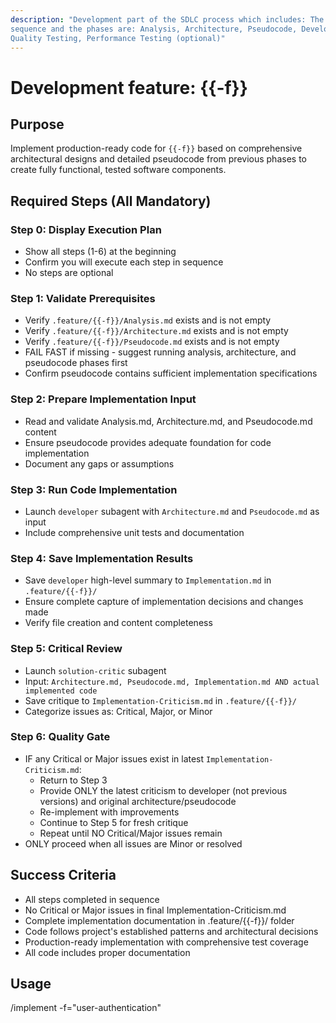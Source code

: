 ```yaml
---
description: "Development part of the SDLC process which includes: The
sequence and the phases are: Analysis, Architecture, Pseudocode, Development,
Quality Testing, Performance Testing (optional)"
---
```


# Development feature: {{-f}}

## Purpose

Implement production-ready code for `{{-f}}` based on comprehensive
architectural designs and detailed pseudocode from previous phases to create
fully functional, tested software components.

## Required Steps (All Mandatory)

### Step 0: Display Execution Plan
- Show all steps (1-6) at the beginning
- Confirm you will execute each step in sequence
- No steps are optional

### Step 1: Validate Prerequisites
- Verify `.feature/{{-f}}/Analysis.md` exists and is not empty
- Verify `.feature/{{-f}}/Architecture.md` exists and is not empty
- Verify `.feature/{{-f}}/Pseudocode.md` exists and is not empty
- FAIL FAST if missing - suggest running analysis, architecture, and
  pseudocode phases first
- Confirm pseudocode contains sufficient implementation specifications

### Step 2: Prepare Implementation Input
- Read and validate Analysis.md, Architecture.md, and Pseudocode.md content
- Ensure pseudocode provides adequate foundation for code implementation
- Document any gaps or assumptions

### Step 3: Run Code Implementation
- Launch `developer` subagent with `Architecture.md` and `Pseudocode.md` as input
- Include comprehensive unit tests and documentation

### Step 4: Save Implementation Results
- Save `developer` high-level summary to `Implementation.md` in
  `.feature/{{-f}}/`
- Ensure complete capture of implementation decisions and changes made
- Verify file creation and content completeness

### Step 5: Critical Review
- Launch `solution-critic` subagent
- Input: `Architecture.md, Pseudocode.md, Implementation.md AND actual
  implemented code`
- Save critique to `Implementation-Criticism.md` in `.feature/{{-f}}/`
- Categorize issues as: Critical, Major, or Minor

### Step 6: Quality Gate
- IF any Critical or Major issues exist in latest
  `Implementation-Criticism.md`:
    - Return to Step 3
    - Provide ONLY the latest criticism to developer (not previous versions)
      and original architecture/pseudocode
    - Re-implement with improvements
    - Continue to Step 5 for fresh critique
    - Repeat until NO Critical/Major issues remain
- ONLY proceed when all issues are Minor or resolved

## Success Criteria
- All steps completed in sequence
- No Critical or Major issues in final Implementation-Criticism.md
- Complete implementation documentation in .feature/{{-f}}/ folder
- Code follows project's established patterns and architectural decisions
- Production-ready implementation with comprehensive test coverage
- All code includes proper documentation

## Usage
/implement -f="user-authentication"